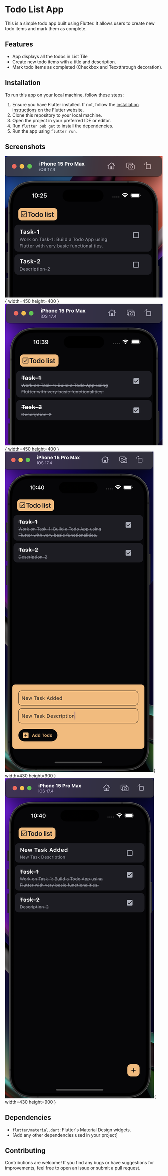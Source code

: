 # Todo List App

This is a simple todo app built using Flutter. It allows users to create new todo items and mark them as complete.

## Features

- App displays all the todos in List Tile
- Create new todo items with a title and description.
- Mark todo items as completed (Checkbox and Texxtthrough decoration).


## Installation

To run this app on your local machine, follow these steps:

1. Ensure you have Flutter installed. If not, follow the [installation instructions](https://flutter.dev/docs/get-started/install) on the Flutter website.
2. Clone this repository to your local machine.
3. Open the project in your preferred IDE or editor.
4. Run `flutter pub get` to install the dependencies.
5. Run the app using `flutter run`.

## Screenshots

![ScreenShot-1](screenshots/Screenshot-1.png){ width=450 height=400 }
![ScreenShot-2](screenshots/Screenshot-2.png){ width=450 height=400 }
![ScreenShot-3](screenshots/Screenshot-3.png){ width=430 height=900 }
![ScreenShot-4](screenshots/Screenshot-4.png){ width=430 height=900 }

## Dependencies

- `flutter/material.dart`: Flutter's Material Design widgets.
- [Add any other dependencies used in your project]

## Contributing

Contributions are welcome! If you find any bugs or have suggestions for improvements, feel free to open an issue or submit a pull request.
